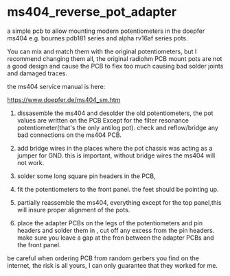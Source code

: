 # ms404_reverse_pot_adapter
 a simple pcb to allow mounting modern potentiometers in the doepfer ms404 e.g. bournes pdb181 series and alpha rv16af series pots.

You can mix and match them with the original potentiometers, but I recommend changing them all, the original radiohm PCB mount pots are not a good design and cause the PCB to flex too much causing bad solder joints and damaged traces.

the ms404 service manual is here:

https://www.doepfer.de/ms404_sm.htm



1. dissasemble the ms404 and desolder the old potentiometers, the pot values are written on the PCB Except for the filter resonance potentiometer(that's the only antilog pot). check and reflow/bridge any bad connections on the ms404 PCB.

2. add bridge wires in the places where the pot chassis was acting as a jumper for GND. this is important, without bridge wires the ms404 will not work.

3. solder some long square pin headers in the PCB, 

4. fit the potentiometers to the front panel. the feet should be pointing up.

5. partially reassemble the ms404, everything except for the top panel,this will insure proper alignment of the pots.

6. place the adapter PCBs on the legs of the potentiometers and pin headers and solder them in , cut off any excess from the pin headers. make sure you leave a gap at the fron between the adapter PCBs and the front panel.


be careful when ordering PCB from random gerbers you find on the internet, the risk is all yours, I can only guarantee that they worked for me.